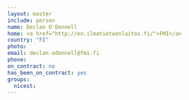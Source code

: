 ```yaml
---
layout: master
include: person
name: Declan O'Donnell
home: <a href="http://en.ilmatieteenlaitos.fi/">FMI</a>
country: "FI"
photo:
email: declan.odonnell@fmi.fi
phone:
on_contract: no
has_been_on_contract: yes
groups:
  nicest:
---
```

